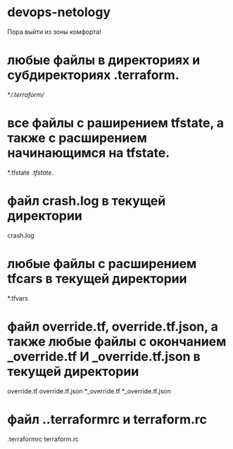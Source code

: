# devops-netology
Пора выйти из зоны комфорта!


# любые файлы в директориях и субдиректориях .terraform.  
**/.terraform/*

# все файлы с раширением tfstate, а также с расширением начинающимся на tfstate.
*.tfstate 
*.tfstate.*

# файл crash.log в текущей директории
crash.log

# любые файлы с расширением tfcars в текущей директории
*.tfvars

# файл override.tf, override.tf.json, а также любые файлы с окончанием _override.tf И _override.tf.json в текущей директории 
override.tf
override.tf.json
*_override.tf
*_override.tf.json

# файл ..terraformrc и terraform.rc 
.terraformrc
terraform.rc
